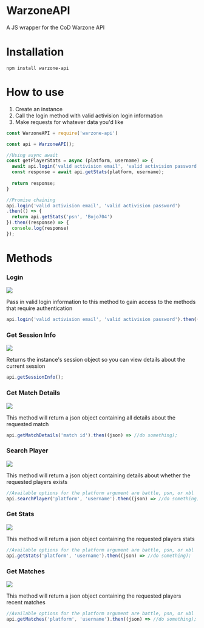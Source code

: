 # WarzoneAPI
A JS wrapper for the CoD Warzone API


<h1>Installation</h1>

```
npm install warzone-api
```

<h1>How to use</h1>

<ol>
  <li>Create an instance</li>  
  <li>Call the login method with valid activision login information</li>  
  <li>Make requests for whatever data you'd like</li>  
</ol>

```javascript
const WarzoneAPI = require('warzone-api')

const api = WarzoneAPI();

//Using async await 
const getPlayerStats = async (platform, username) => {
  await api.login('valid activision email', 'valid activision password');
  const response = await api.getStats(platform, username);
  
  return response;
}

//Promise chaining
api.login('valid activision email', 'valid activision password')
.then(() => {
  return api.getStats('psn', 'Bojo704')
}).then((response) => {
  console.log(response)
});
```

<h1>Methods</h1>

<h3>Login</h3>
<img src='https://img.shields.io/badge/No%20Auth%20Needed-%3CCOLOR%3E.svg'>
<p>Pass in valid login information to this method to gain access to the methods that require authentication</p>

```javascript
api.login('valid activision email', 'valid activision password').then(() => //do something);
```

<h3>Get Session Info</h3>
<img src='https://img.shields.io/badge/No%20Auth%20Needed-%3CCOLOR%3E.svg'>
<p>Returns the instance's session object so you can view details about the current session</p>

```javascript
api.getSessionInfo();
```


<h3>Get Match Details</h3>
<img src='https://img.shields.io/badge/No%20Auth%20Needed-%3CCOLOR%3E.svg'>
<p>This method will return a json object containing all details about the requested match</p>

```javascript
api.getMatchDetails('match id').then((json) => //do something);
```

<h3>Search Player</h3>
<img src='https://img.shields.io/badge/Auth%20Required-red.svg'>
<p>This method will return a json object containing details about whether the requested players exists</p>

```javascript
//Available options for the platform argument are battle, psn, or xbl
api.searchPlayer('platform', 'username').then((json) => //do something);
```

<h3>Get Stats</h3>
<img src='https://img.shields.io/badge/Auth%20Required-red.svg'>
<p>This method will return a json object containing the requested players stats</p>

```javascript
//Available options for the platform argument are battle, psn, or xbl
api.getStats('platform', 'username').then((json) => //do something);
```

<h3>Get Matches</h3>
<img src='https://img.shields.io/badge/Auth%20Required-red.svg'>
<p>This method will return a json object containing the requested players recent matches</p>

```javascript
//Available options for the platform argument are battle, psn, or xbl
api.getMatches('platform', 'username').then((json) => //do something);
```


